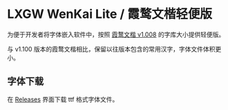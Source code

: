 # LXGW WenKai Lite / 霞鹜文楷轻便版
为便于开发者将字体嵌入软件中，按照 [霞鹜文楷 v1.008](https://github.com/lxgw/LxgwWenKai/releases/v1.008) 的字库大小提供轻便版。

与 v1.100 版本的霞鹜文楷相比，保留以往版本包含的常用汉字，字体文件体积更小。

## 字体下载
在 [Releases](https://github.com/lxgw/LxgwWenKai-Lite/releases) 界面下载 ttf 格式字体文件。 
